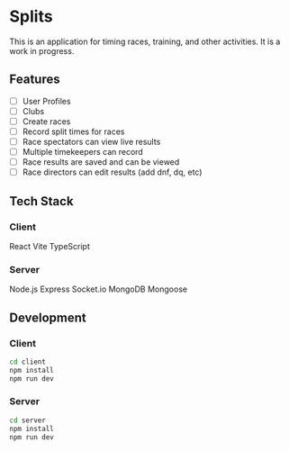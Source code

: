 # Splits

This is an application for timing races, training, and other activities. It is a work in progress.

## Features

- [ ] User Profiles
- [ ] Clubs
- [ ] Create races
- [ ] Record split times for races
- [ ] Race spectators can view live results
- [ ] Multiple timekeepers can record
- [ ] Race results are saved and can be viewed
- [ ] Race directors can edit results (add dnf, dq, etc)

## Tech Stack

### Client
React
Vite
TypeScript

### Server
Node.js
Express
Socket.io
MongoDB
Mongoose

## Development

### Client
```bash
cd client
npm install
npm run dev
```

### Server
```bash
cd server
npm install
npm run dev
```
